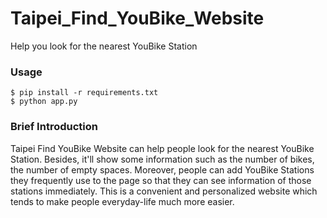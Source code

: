 # Taipei_Find_YouBike_Website
Help you look for the nearest YouBike Station

### Usage
```
$ pip install -r requirements.txt
$ python app.py
```
### Brief Introduction
Taipei Find YouBike Website can help people look for the nearest YouBike Station. Besides, it'll show some information such as the number of bikes, the number of empty spaces. Moreover, people can add YouBike Stations they frequently use to the page so that they can see information of those stations immediately. This is a convenient and personalized website which tends to make people everyday-life much more easier.
